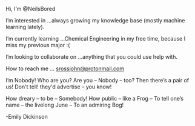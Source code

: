 Hi, I’m @NeilsBored

I’m interested in ...always growing my knowledge base (mostly machine learning lately).

I’m currently learning ...Chemical Engineering in my free time, because I miss my previous major :(

I’m looking to collaborate on ...anything that you could use help with.

How to reach me ... srossjohn@protonmail.com




I’m Nobody! Who are you?
Are you – Nobody – too?
Then there’s a pair of us!
Don't tell! they'd advertise – you know!

How dreary – to be – Somebody!
How public – like a Frog –
To tell one’s name – the livelong June –
To an admiring Bog!

-Emily Dickinson
